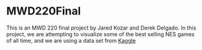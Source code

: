 # MWD220Final

This is an MWD 220 final project by Jared Kozar and Derek Delgado. In this project, we are attempting to visualize some of the best selling NES games of all time, and we are using a data set from [Kaggle](https://www.kaggle.com/datasets/thedevastator/top-selling-nintendo-entertainment-system-games)
